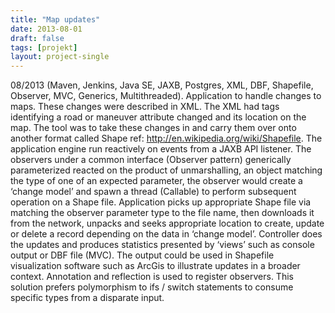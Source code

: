 ```yaml
---
title: "Map updates"
date: 2013-08-01
draft: false
tags: [projekt]
layout: project-single
---
```


08/2013 (Maven, Jenkins, Java SE, JAXB, Postgres, XML, DBF, Shapefile, Observer, MVC, Generics, Multithreaded).
Application to handle changes to maps. These changes were described in XML. The XML had tags identifying a road or maneuver attribute changed and its location on the map. The tool was to take these changes in and carry them over onto another format called Shape ref: http://en.wikipedia.org/wiki/Shapefile. The application engine run reactively on events from a JAXB API listener. The observers under a common interface (Observer pattern) generically parameterized reacted on the product of unmarshalling, an object matching the type of one of an expected parameter, the observer would create a ‘change model’ and spawn a thread (Callable) to perform subsequent operation on a Shape file. Application picks up appropriate Shape file via matching the observer parameter type to the file name, then downloads it from the network, unpacks and seeks appropriate location to create, update or delete a record depending on the data in ‘change model’. Controller does the updates and produces statistics presented by ‘views’ such as console output or DBF file (MVC). The output could be used in Shapefile visualization software such as ArcGis to illustrate updates in a broader context. Annotation and reflection is used to register observers. This solution prefers polymorphism to ifs / switch statements to consume specific types from a disparate input.